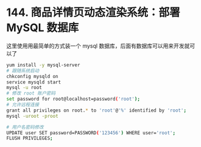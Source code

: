 # 144. 商品详情页动态渲染系统：部署 MySQL 数据库
这里使用用最简单的方式装一个 mysql 数据库，后面有数据库可以用来开发就可以了

```bash
yum install -y mysql-server
# 跟随系统启动
chkconfig mysqld on
service mysqld start
mysql -u root
# 修改 root 账户密码
set password for root@localhost=password('root');
# 允许远程连接
grant all privileges on root.* to 'root'@'%' identified by 'root';
mysql -uroot -proot

# 用户名密码修改
UPDATE user SET password=PASSWORD('123456') WHERE user='root';
FLUSH PRIVILEGES;
```


<iframe  height="500px" width="100%" frameborder=0 allowfullscreen="true" :src="$withBase('/ads.html')"></iframe>
